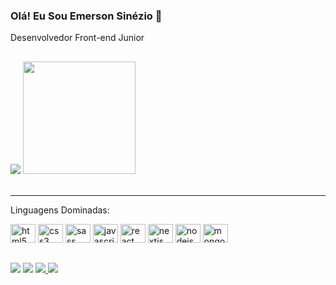 ### Olá! Eu Sou Emerson Sinézio 👋

  <span>Desenvolvedor Front-end Junior</span>

  ##
<div>
<picture>
<source 
  srcset="https://github-readme-stats.vercel.app/api?username=EmersonSinezio&show_icons=true&theme=highcontrast"
  media="(prefers-color-scheme: dark)"
  height='180em'
/>
<source
  srcset="https://github-readme-stats.vercel.app/api?username=EmersonSinezio&show_icons=true"
  media="(prefers-color-scheme: light), (prefers-color-scheme: no-preference)"
/>
<img src="https://github-readme-stats.vercel.app/api?username=EmersonSinezio&show_icons=true" />
</picture>
<img height='180em' src="https://github-readme-stats.vercel.app/api/top-langs/?username=EmersonSinezio&layout=compact&theme=highcontrast"/>
</div>
<br/>
  <hr/>
  
  <span>Linguagens Dominadas:</span>
  
<div style ="display='inline-block'">
    <img alt='html5' src="https://cdn.jsdelivr.net/gh/devicons/devicon/icons/html5/html5-original.svg" width ='40' height='30'/>
    <img alt='css3' src="https://cdn.jsdelivr.net/gh/devicons/devicon/icons/css3/css3-original.svg" width ='40' height='30'/>
    <img alt='sass' src="https://cdn.jsdelivr.net/gh/devicons/devicon/icons/sass/sass-original.svg" width ='40' height='30'/>
    <img alt='javascript' src="https://cdn.jsdelivr.net/gh/devicons/devicon/icons/javascript/javascript-original.svg" width ='40' height='30'/>
    <img alt='react' src="https://cdn.jsdelivr.net/gh/devicons/devicon/icons/react/react-original.svg" width ='40' height='30'/>
    <img alt='nextjs' src="https://cdn.jsdelivr.net/gh/devicons/devicon/icons/nextjs/nextjs-line.svg" width ='40' height='30'/>
    <img alt='nodejs' src="https://cdn.jsdelivr.net/gh/devicons/devicon/icons/nodejs/nodejs-original.svg" width ='40' height='30'/>
    <img alt='mongodb' src="https://cdn.jsdelivr.net/gh/devicons/devicon/icons/mongodb/mongodb-plain-wordmark.svg" width ='40' height='30'/>
</div>

  ##

<div> 
 <a href="https://discord.gg/" target="_blank"><img src="https://img.shields.io/badge/Discord-7289DA?style=for-the-badge&logo=discord&logoColor=white" target="_blank"></a> 
  <a href = "mailto:emerson.sineziio@gmail.com"><img src="https://img.shields.io/badge/-Gmail-%23333?style=for-the-badge&logo=gmail&logoColor=white" target="_blank"></a>
  <a href="https://www.linkedin.com/in/emerson-mesquita-317a81258?      
   lipi=urn%3Ali%3Apage%3Ad_flagship3_profile_view_base_contact_details%3B7N26%2Bv0TQomJlQ6K%2Ft4ZvQ%3D%3D" target="_blank">
  <img src="https://img.shields.io/badge/-LinkedIn-%230077B5?style=for-the-badge&logo=linkedin&logoColor=white" target="_blank">
  </a> 
  <a href=''>
    <img src='https://img.shields.io/badge/Telegram-2CA5E0?style=for-the-badge&logo=telegram&logoColor=white'/>
  <a/>
</div>
